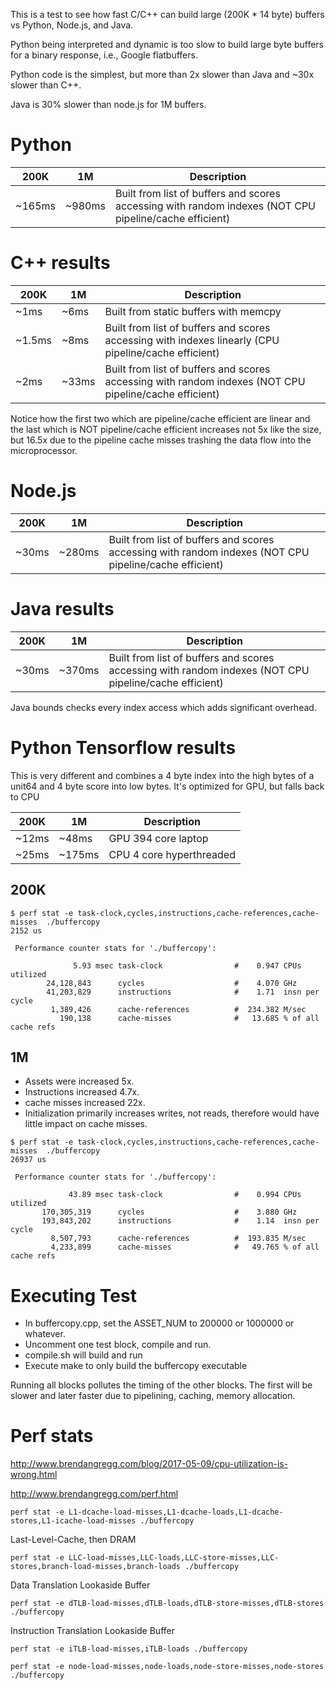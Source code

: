 This is a test to see how fast C/C++ can build large (200K * 14 byte) buffers vs Python, Node.js, and Java.

Python being interpreted and dynamic is too slow to build large byte buffers for a binary response, i.e., Google flatbuffers.

Python code is the simplest, but more than 2x slower than Java and ~30x slower than C++.

Java is 30% slower than node.js for 1M buffers.

# Python

200K   | 1M     | Description
-------|--------|--------------
~165ms | ~980ms | Built from list of buffers and scores accessing with random indexes (NOT CPU pipeline/cache efficient)

# C++ results

200K   | 1M    | Description
-------|-------|--------------
~1ms   |~6ms   | Built from static buffers with memcpy
~1.5ms |~8ms   | Built from list of buffers and scores accessing with indexes linearly (CPU pipeline/cache efficient)
~2ms   |~33ms  | Built from list of buffers and scores accessing with random indexes (NOT CPU pipeline/cache efficient)

Notice how the first two which are pipeline/cache efficient are linear and the last which is NOT pipeline/cache efficient increases not 5x like the size, but 16.5x due to the pipeline cache misses trashing the data flow into the microprocessor.

# Node.js

200K   | 1M     | Description
-------|--------|--------------
~30ms  | ~280ms | Built from list of buffers and scores accessing with random indexes (NOT CPU pipeline/cache efficient)

# Java results

200K  | 1M    | Description
------|-------|--------------
~30ms |~370ms | Built from list of buffers and scores accessing with random indexes (NOT CPU pipeline/cache efficient)

Java bounds checks every index access which adds significant overhead.

# Python Tensorflow results

This is very different and combines a 4 byte index into the high bytes of a unit64 and 4 byte score into low bytes.
It's optimized for GPU, but falls back to CPU

200K  | 1M    | Description
------|-------|--------------
~12ms |~48ms  | GPU 394 core laptop
~25ms |~175ms | CPU 4 core hyperthreaded


## 200K

```
$ perf stat -e task-clock,cycles,instructions,cache-references,cache-misses  ./buffercopy
2152 us

 Performance counter stats for './buffercopy':

              5.93 msec task-clock                #    0.947 CPUs utilized          
        24,128,843      cycles                    #    4.070 GHz                    
        41,203,829      instructions              #    1.71  insn per cycle         
         1,389,426      cache-references          #  234.382 M/sec                  
           190,138      cache-misses              #   13.685 % of all cache refs
```

## 1M
* Assets were increased 5x.
* Instructions increased 4.7x.
* cache misses increased 22x.
* Initialization primarily increases writes, not reads, therefore would have little impact on cache misses.
```
$ perf stat -e task-clock,cycles,instructions,cache-references,cache-misses  ./buffercopy
26937 us

 Performance counter stats for './buffercopy':

             43.89 msec task-clock                #    0.994 CPUs utilized          
       170,305,319      cycles                    #    3.880 GHz                    
       193,843,202      instructions              #    1.14  insn per cycle         
         8,507,793      cache-references          #  193.835 M/sec                  
         4,233,899      cache-misses              #   49.765 % of all cache refs    
```

# Executing Test

* In buffercopy.cpp, set the ASSET_NUM to 200000 or 1000000 or whatever.
* Uncomment one test block, compile and run.
* compile.sh will build and run
* Execute make to only build the buffercopy executable

Running all blocks pollutes the timing of the other blocks.
The first will be slower and later faster due to pipelining, caching, memory allocation.


# Perf stats

http://www.brendangregg.com/blog/2017-05-09/cpu-utilization-is-wrong.html

http://www.brendangregg.com/perf.html


```
perf stat -e L1-dcache-load-misses,L1-dcache-loads,L1-dcache-stores,L1-icache-load-misses ./buffercopy
```
Last-Level-Cache, then DRAM
```
perf stat -e LLC-load-misses,LLC-loads,LLC-store-misses,LLC-stores,branch-load-misses,branch-loads ./buffercopy
```
Data Translation Lookaside Buffer
```
perf stat -e dTLB-load-misses,dTLB-loads,dTLB-store-misses,dTLB-stores ./buffercopy
```
Instruction Translation Lookaside Buffer
```
perf stat -e iTLB-load-misses,iTLB-loads ./buffercopy
```

```
perf stat -e node-load-misses,node-loads,node-store-misses,node-stores ./buffercopy
```
